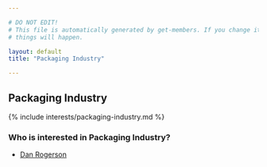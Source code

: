 ```yaml
---

# DO NOT EDIT!
# This file is automatically generated by get-members. If you change it, bad
# things will happen.

layout: default
title: "Packaging Industry"

---
```


## Packaging Industry

{% include interests/packaging-industry.md %}

### Who is interested in Packaging Industry?


* [Dan Rogerson](/members/dan-rogerson.html)
